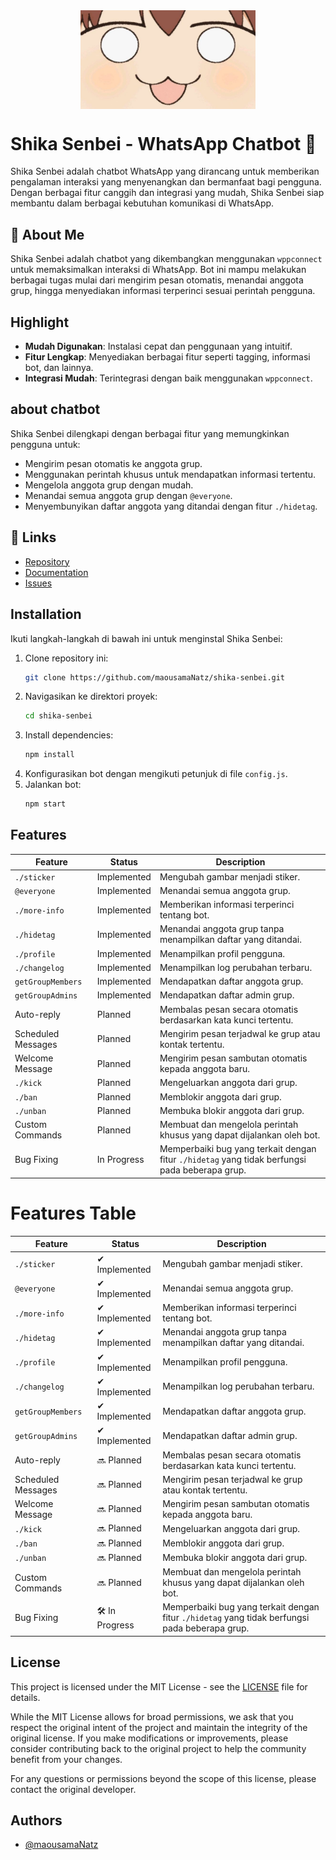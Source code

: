 
<div style="display: flex; justify-content: center; align-items: center; overflow: hidden; width: 100%; aspect-ratio: 16 / 5;">
    <img src="Nokotan.jpeg" alt="Logo" style="max-width: 100%; height: 100%; object-fit:cover;">
</div>

# Shika Senbei - WhatsApp Chatbot 🍘

Shika Senbei adalah chatbot WhatsApp yang dirancang untuk memberikan pengalaman interaksi yang menyenangkan dan bermanfaat bagi pengguna. Dengan berbagai fitur canggih dan integrasi yang mudah, Shika Senbei siap membantu dalam berbagai kebutuhan komunikasi di WhatsApp.

## 🚀 About Me
Shika Senbei adalah chatbot yang dikembangkan menggunakan `wppconnect` untuk memaksimalkan interaksi di WhatsApp. Bot ini mampu melakukan berbagai tugas mulai dari mengirim pesan otomatis, menandai anggota grup, hingga menyediakan informasi terperinci sesuai perintah pengguna.

## Highlight
- **Mudah Digunakan**: Instalasi cepat dan penggunaan yang intuitif.
- **Fitur Lengkap**: Menyediakan berbagai fitur seperti tagging, informasi bot, dan lainnya.
- **Integrasi Mudah**: Terintegrasi dengan baik menggunakan `wppconnect`.

## about chatbot
Shika Senbei dilengkapi dengan berbagai fitur yang memungkinkan pengguna untuk:
- Mengirim pesan otomatis ke anggota grup.
- Menggunakan perintah khusus untuk mendapatkan informasi tertentu.
- Mengelola anggota grup dengan mudah.
- Menandai semua anggota grup dengan `@everyone`.
- Menyembunyikan daftar anggota yang ditandai dengan fitur `./hidetag`.


## 🔗 Links
- [Repository](https://github.com/maousamaNatz/shika-senbei)
- [Documentation](https://github.com/maousamaNatz/shika-senbei/wiki)
- [Issues](https://github.com/maousamaNatz/shika-senbei/issues)

## Installation
Ikuti langkah-langkah di bawah ini untuk menginstal Shika Senbei:
1. Clone repository ini:
    ```sh
    git clone https://github.com/maousamaNatz/shika-senbei.git
    ```
2. Navigasikan ke direktori proyek:
    ```sh
    cd shika-senbei
    ```
3. Install dependencies:
    ```sh
    npm install
    ```
4. Konfigurasikan bot dengan mengikuti petunjuk di file `config.js`.
5. Jalankan bot:
    ```sh
    npm start
    ```


## Features

| Feature            | Status      | Description                                                                                   |
|--------------------|-------------|-----------------------------------------------------------------------------------------------|
| `./sticker`        | Implemented | Mengubah gambar menjadi stiker.                                                               |
| `@everyone`        | Implemented | Menandai semua anggota grup.                                                                  |
| `./more-info`      | Implemented | Memberikan informasi terperinci tentang bot.                                                  |
| `./hidetag`        | Implemented | Menandai anggota grup tanpa menampilkan daftar yang ditandai.                                 |
| `./profile`        | Implemented | Menampilkan profil pengguna.                                                                  |
| `./changelog`      | Implemented | Menampilkan log perubahan terbaru.                                                            |
| `getGroupMembers`  | Implemented | Mendapatkan daftar anggota grup.                                                              |
| `getGroupAdmins`   | Implemented | Mendapatkan daftar admin grup.                                                                |
| Auto-reply         | Planned     | Membalas pesan secara otomatis berdasarkan kata kunci tertentu.                               |
| Scheduled Messages | Planned     | Mengirim pesan terjadwal ke grup atau kontak tertentu.                                        |
| Welcome Message    | Planned     | Mengirim pesan sambutan otomatis kepada anggota baru.                                         |
| `./kick`           | Planned     | Mengeluarkan anggota dari grup.                                                               |
| `./ban`            | Planned     | Memblokir anggota dari grup.                                                                  |
| `./unban`          | Planned     | Membuka blokir anggota dari grup.                                                             |
| Custom Commands    | Planned     | Membuat dan mengelola perintah khusus yang dapat dijalankan oleh bot.                         |
| Bug Fixing         | In Progress | Memperbaiki bug yang terkait dengan fitur `./hidetag` yang tidak berfungsi pada beberapa grup. |

# Features Table

| Feature            | Status      | Description                                                                                   |
|--------------------|-------------|-----------------------------------------------------------------------------------------------|
| `./sticker`        | ✔ Implemented | Mengubah gambar menjadi stiker.                                                               |
| `@everyone`        | ✔ Implemented | Menandai semua anggota grup.                                                                  |
| `./more-info`      | ✔ Implemented | Memberikan informasi terperinci tentang bot.                                                  |
| `./hidetag`        | ✔ Implemented | Menandai anggota grup tanpa menampilkan daftar yang ditandai.                                 |
| `./profile`        | ✔ Implemented | Menampilkan profil pengguna.                                                                  |
| `./changelog`      | ✔ Implemented | Menampilkan log perubahan terbaru.                                                            |
| `getGroupMembers`  | ✔ Implemented | Mendapatkan daftar anggota grup.                                                              |
| `getGroupAdmins`   | ✔ Implemented | Mendapatkan daftar admin grup.                                                                |
| Auto-reply         | 🔜 Planned     | Membalas pesan secara otomatis berdasarkan kata kunci tertentu.                               |
| Scheduled Messages | 🔜 Planned     | Mengirim pesan terjadwal ke grup atau kontak tertentu.                                        |
| Welcome Message    | 🔜 Planned     | Mengirim pesan sambutan otomatis kepada anggota baru.                                         |
| `./kick`           | 🔜 Planned     | Mengeluarkan anggota dari grup.                                                               |
| `./ban`            | 🔜 Planned     | Memblokir anggota dari grup.                                                                  |
| `./unban`          | 🔜 Planned     | Membuka blokir anggota dari grup.                                                             |
| Custom Commands    | 🔜 Planned     | Membuat dan mengelola perintah khusus yang dapat dijalankan oleh bot.                         |
| Bug Fixing         | 🛠 In Progress | Memperbaiki bug yang terkait dengan fitur `./hidetag` yang tidak berfungsi pada beberapa grup. |



## License

This project is licensed under the MIT License - see the [LICENSE](LICENSE) file for details.

While the MIT License allows for broad permissions, we ask that you respect the original intent of the project and maintain the integrity of the original license. If you make modifications or improvements, please consider contributing back to the original project to help the community benefit from your changes.

For any questions or permissions beyond the scope of this license, please contact the original developer.


## Authors

- [@maousamaNatz](https://github.com/maousamaNatz)
